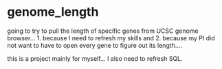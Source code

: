 # genome_length

going to try to pull the length of specific genes from UCSC genome browser... 1. because I need to refresh my skills and 2. because my PI did not want to have to open every gene to figure out its length....

this is a project mainly for myself... I also need to refresh SQL.
